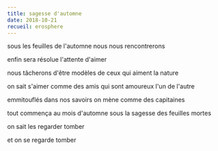 ```yaml
---
title: sagesse d'automne
date: 2018-10-21
recueil: erosphere
---
```


sous les feuilles de l'automne
nous nous rencontrerons

enfin sera résolue
l'attente d'aimer

nous tâcherons d'être modèles
de ceux qui aiment la nature

on sait s'aimer comme des amis
qui sont amoureux l'un de l'autre

emmitouflés dans nos savoirs
on mène comme des capitaines

tout commença au mois d'automne
sous la sagesse des feuilles mortes

on sait les regarder tomber

et on se regarde tomber
